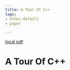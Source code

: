 ```yaml
---
title: A Tour Of C++
tags:
- other-default
- paper

---
```


[local pdf](../../../pdfs/A-Tour-of-C%2B%2B.pdf)

# A Tour Of C++
